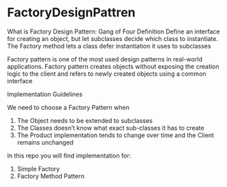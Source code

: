 # FactoryDesignPattren

What is Factory Design Pattern: Gang of Four Definition 
Define an interface for creating an object, but let subclasses decide which class to instantiate. The Factory method lets a class defer instantiation it uses to subclasses

Factory pattern is one of the most used design patterns in real-world applications. Factory pattern creates objects without exposing the creation logic to the client and refers to newly created objects using a common interface

Implementation Guidelines

We need to choose a Factory Pattern when
1. The Object needs to be extended to subclasses
2. The Classes doesn’t know what exact sub-classes it has to create
3. The Product implementation tends to change over time and the Client remains unchanged

 In this repo you will find implementation for:
1. Simple Factory
2. Factory Method Pattern
